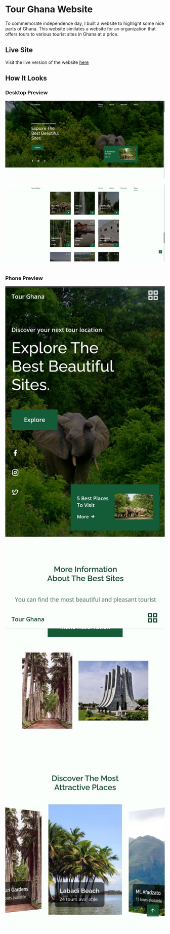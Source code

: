 # Tour Ghana Website
To commemorate independence day, I built a website to highlight some nice parts of Ghana.
This website similates a website for an organization that offers tours to various tourist sites in Ghana at a price.

## Live Site
Visit the live version of the website [here](https://tour-ghana-web.netlify.app/)

## How It Looks

### Desktop Preview
<a href="https://tour-ghana-web.netlify.app/">
    <img src="https://github.com/neophyte-programmer/tour-ghana-website/blob/main/screenshot1.png" />
</a>&nbsp;&nbsp;
<a href="https://tour-ghana-web.netlify.app/">
    <img src="https://github.com/neophyte-programmer/tour-ghana-website/blob/main/screenshot2.png" />
</a>&nbsp;&nbsp;

### Phone Preview

<a href="https://tour-ghana-web.netlify.app/">
    <img src="https://github.com/neophyte-programmer/tour-ghana-website/blob/main/screenshot3.jpeg" />
</a>&nbsp;&nbsp;
<a href="https://tour-ghana-web.netlify.app/">
    <img src="https://github.com/neophyte-programmer/tour-ghana-website/blob/main/screenshot4.jpeg" />
</a>&nbsp;&nbsp;
